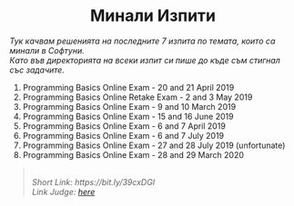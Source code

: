 <h1 align="center">Минали Изпити</h1>
<i>
    Тук качвам решенията на последните 7 изпита по темата, които са минали в Софтуни. 
    </br>
    Като във директорията на всеки изпит си пише до къде съм стигнал със задачите.
</i>
</br>

<ol>
<li>
    Programming Basics Online Exam - 20 and 21 April 2019
</li>

<li>
    Programming Basics Online Retake Exam - 2 and 3 May 2019
</li>

<li>
    Programming Basics Online Exam - 9 and 10 March 2019
</li>

<li>
    Programming Basics Online Exam - 15 and 16 June 2019
</li>

<li>
    Programming Basics Online Exam - 6 and 7 April 2019
</li>

<li>
    Programming Basics Online Exam - 6 and 7 July 2019
</li>

<li>
    Programming Basics Online Exam - 27 and 28 July 2019 (unfortunate)
</li>

<li>
    Programming Basics Online Exam - 28 and 29 March 2020
</li>

</ol>

<blockquote>
    <br>
    <i>
        Short Link: https://bit.ly/39cxDGl
    </i>
    <br>
    <i>
        Link Judge: <a href="https://judge.softuni.bg/Contests/#!/List/ByCategory/38/PB-Exams"> here</a>
    </i>
</blockquote>
